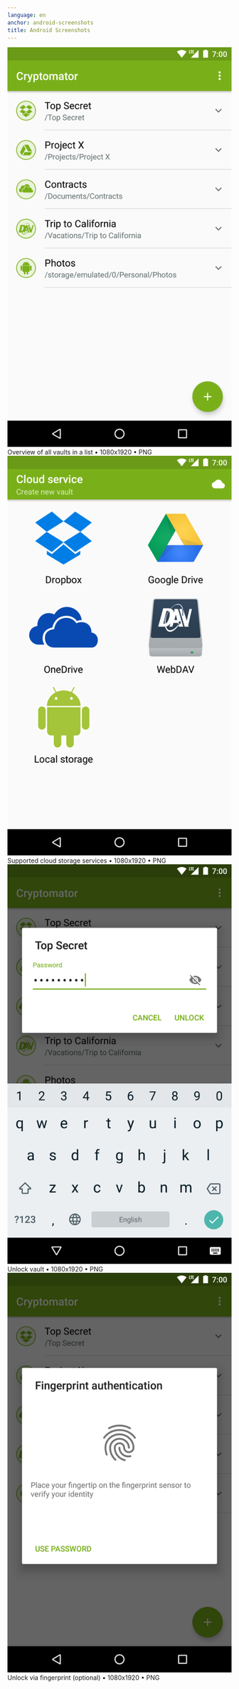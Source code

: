 ```yaml
---
language: en
anchor: android-screenshots
title: Android Screenshots
---
```

<div class="row">
  <div class="col-sm-12 col-md-4">
    <div class="thumbnail text-center">
      <a href="/img/presskit/en/android-screenshot-1.png"><img src="/img/presskit/en/android-screenshot-1.png"/></a>
      <div class="caption">Overview of all vaults in a list • 1080x1920 • PNG</div>
    </div>
  </div>
  <div class="clearfix visible-sm-block"></div>
  <div class="col-sm-12 col-md-4">
    <div class="thumbnail text-center">
      <a href="/img/presskit/en/android-screenshot-2.png"><img src="/img/presskit/en/android-screenshot-2.png"/></a>
      <div class="caption">Supported cloud storage services • 1080x1920 • PNG</div>
    </div>
  </div>
  <div class="clearfix visible-sm-block"></div>
  <div class="col-sm-12 col-md-4">
    <div class="thumbnail text-center">
      <a href="/img/presskit/en/android-screenshot-3.png"><img src="/img/presskit/en/android-screenshot-3.png"/></a>
      <div class="caption">Unlock vault • 1080x1920 • PNG</div>
    </div>
  </div>
</div>
<div class="row">
  <div class="col-sm-12 col-md-4">
    <div class="thumbnail text-center">
      <a href="/img/presskit/en/android-screenshot-4.png"><img src="/img/presskit/en/android-screenshot-4.png"/></a>
      <div class="caption">Unlock via fingerprint (optional) • 1080x1920 • PNG</div>
    </div>
  </div>
</div>

